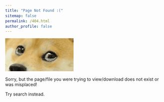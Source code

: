 ```yaml
---
title: "Page Not Found :("
sitemap: false
permalink: /404.html
author_profile: false
---
```


![404](/assets/images/404.gif)

Sorry, but the page/file you were trying to view/download does not exist or was misplaced!

Try search instead.
